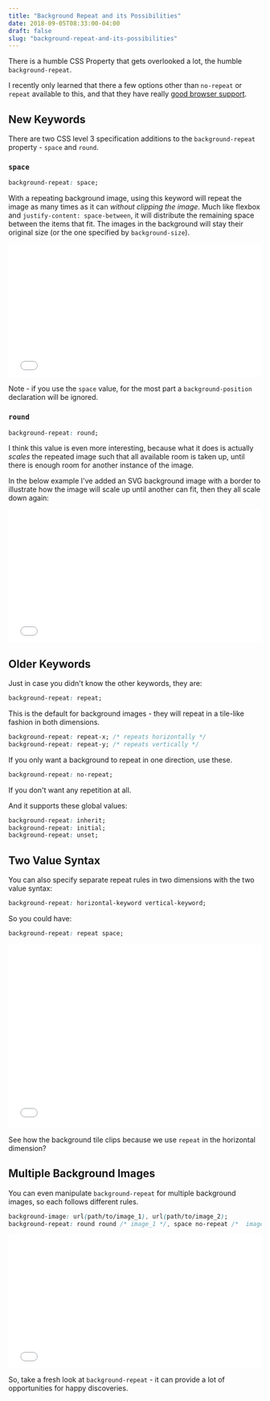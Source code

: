 ```yaml
---
title: "Background Repeat and its Possibilities"
date: 2018-09-05T08:33:00-04:00
draft: false
slug: "background-repeat-and-its-possibilities"
---
```


There is a humble CSS Property that gets overlooked a lot, the humble `background-repeat`.

I recently only learned that there a few options other than `no-repeat` or `repeat` available to this, and that they have really [good browser support](https://developer.mozilla.org/en-US/docs/Web/CSS/background-repeat#Browser_compatibility).

## New Keywords

There are two CSS level 3 specification additions to the `background-repeat` property - `space` and `round`.

### `space`

```css
background-repeat: space;
```

With a repeating background image, using this keyword will repeat the image as many times as it can _without clipping the image_. Much like flexbox and `justify-content: space-between`, it will distribute the remaining space between the items that fit. The images in the background will stay their original size (or the one specified by `background-size`).

<iframe height='265' scrolling='no' title='background-size: space;' src='//codepen.io/chipcullen/embed/BOdrXL/?height=265&theme-id=dark&default-tab=css,result&embed-version=2' frameborder='no' allowtransparency='true' allowfullscreen='true' style='width: 100%;'>See the Pen <a href='https://codepen.io/chipcullen/pen/BOdrXL/'>background-size: space;</a> by Chip Cullen (<a href='https://codepen.io/chipcullen'>@chipcullen</a>) on <a href='https://codepen.io'>CodePen</a>.
</iframe>

Note - if you use the `space` value, for the most part a `background-position` declaration will be ignored.

### `round`

```css
background-repeat: round;
```

I think this value is even more interesting, because what it does is actually _scales_ the repeated image such that all available room is taken up, until there is enough room for another instance of the image.

In the below example I've added an SVG background image with a border to illustrate how the image will scale up until another can fit, then they all scale down again:

<iframe height='265' scrolling='no' title='background-size: round;' src='//codepen.io/chipcullen/embed/bxrexw/?height=265&theme-id=dark&default-tab=css,result&embed-version=2' frameborder='no' allowtransparency='true' allowfullscreen='true' style='width: 100%;'>See the Pen <a href='https://codepen.io/chipcullen/pen/bxrexw/'>background-size: round;</a> by Chip Cullen (<a href='https://codepen.io/chipcullen'>@chipcullen</a>) on <a href='https://codepen.io'>CodePen</a>.
</iframe>

## Older Keywords

Just in case you didn't know the other keywords, they are:

```css
background-repeat: repeat;
```

This is the default for background images - they will repeat in a tile-like fashion in both dimensions.

```css
background-repeat: repeat-x; /* repeats horizontally */
background-repeat: repeat-y; /* repeats vertically */
```

If you only want a background to repeat in one direction, use these.

```css
background-repeat: no-repeat;
```

If you don't want any repetition at all.

And it supports these global values:

```css
background-repeat: inherit;
background-repeat: initial;
background-repeat: unset;
```

## Two Value Syntax

You can also specify separate repeat rules in two dimensions with the two value syntax:

```css
background-repeat: horizontal-keyword vertical-keyword;
```

So you could have:

```css
background-repeat: repeat space;
```

<iframe height='365' scrolling='no' title='background-size: repeat space;' src='//codepen.io/chipcullen/embed/pOrVeV/?height=265&theme-id=dark&default-tab=css,result&embed-version=2' frameborder='no' allowtransparency='true' allowfullscreen='true' style='width: 100%;'>See the Pen <a href='https://codepen.io/chipcullen/pen/pOrVeV/'>background-size: repeat space;</a> by Chip Cullen (<a href='https://codepen.io/chipcullen'>@chipcullen</a>) on <a href='https://codepen.io'>CodePen</a>.
</iframe>

See how the background tile clips because we use `repeat` in the horizontal dimension?

## Multiple Background Images

You can even manipulate `background-repeat` for multiple background images, so each follows different rules.

```css
background-image: url(path/to/image_1), url(path/to/image_2);
background-repeat: round round /* image_1 */, space no-repeat /*  image_2 */;
```

<iframe height='265' scrolling='no' title='background-size: repeat space; two images' src='//codepen.io/chipcullen/embed/YOxLeq/?height=265&theme-id=dark&default-tab=css,result&embed-version=2' frameborder='no' allowtransparency='true' allowfullscreen='true' style='width: 100%;'>See the Pen <a href='https://codepen.io/chipcullen/pen/YOxLeq/'>background-size: repeat space; two images</a> by Chip Cullen (<a href='https://codepen.io/chipcullen'>@chipcullen</a>) on <a href='https://codepen.io'>CodePen</a>.
</iframe>

So, take a fresh look at `background-repeat` - it can provide a lot of opportunities for happy discoveries.
